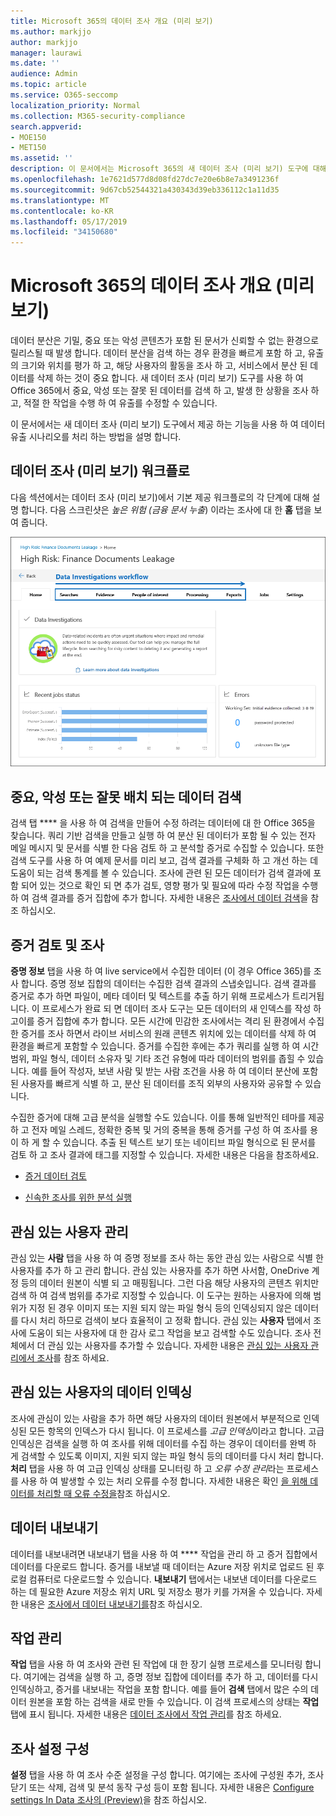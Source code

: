 ```yaml
---
title: Microsoft 365의 데이터 조사 개요 (미리 보기)
ms.author: markjjo
author: markjjo
manager: laurawi
ms.date: ''
audience: Admin
ms.topic: article
ms.service: O365-seccomp
localization_priority: Normal
ms.collection: M365-security-compliance
search.appverid:
- MOE150
- MET150
ms.assetid: ''
description: 이 문서에서는 Microsoft 365의 새 데이터 조사 (미리 보기) 도구에 대해 설명 합니다.
ms.openlocfilehash: 1e7621d577d8d08fd27dc7e20e6b8e7a3491236f
ms.sourcegitcommit: 9d67cb52544321a430343d39eb336112c1a11d35
ms.translationtype: MT
ms.contentlocale: ko-KR
ms.lasthandoff: 05/17/2019
ms.locfileid: "34150680"
---
```

# <a name="overview-of-data-investigations-preview-in-microsoft-365"></a>Microsoft 365의 데이터 조사 개요 (미리 보기)

데이터 분산은 기밀, 중요 또는 악성 콘텐츠가 포함 된 문서가 신뢰할 수 없는 환경으로 릴리스될 때 발생 합니다. 데이터 분산을 검색 하는 경우 환경을 빠르게 포함 하 고, 유출의 크기와 위치를 평가 하 고, 해당 사용자의 활동을 조사 하 고, 서비스에서 분산 된 데이터를 삭제 하는 것이 중요 합니다. 새 데이터 조사 (미리 보기) 도구를 사용 하 여 Office 365에서 중요, 악성 또는 잘못 된 데이터를 검색 하 고, 발생 한 상황을 조사 하 고, 적절 한 작업을 수행 하 여 유출를 수정할 수 있습니다.  

이 문서에서는 새 데이터 조사 (미리 보기) 도구에서 제공 하는 기능을 사용 하 여 데이터 유출 시나리오를 처리 하는 방법을 설명 합니다.

## <a name="data-investigations-preview-workflow"></a>데이터 조사 (미리 보기) 워크플로 

다음 섹션에서는 데이터 조사 (미리 보기)에서 기본 제공 워크플로의 각 단계에 대해 설명 합니다. 다음 스크린샷은 *높은 위험 (금융 문서 누출*) 이라는 조사에 대 한 **홈** 탭을 보여 줍니다. 

![데이터 조사 도구의 워크플로](../media/DataInvestigationsWorkflow.png)

## <a name="search-for-sensitive-malicious-or-misplaced-data"></a>중요, 악성 또는 잘못 배치 되는 데이터 검색

검색 탭 **** 을 사용 하 여 검색을 만들어 수정 하려는 데이터에 대 한 Office 365을 찾습니다. 쿼리 기반 검색을 만들고 실행 하 여 분산 된 데이터가 포함 될 수 있는 전자 메일 메시지 및 문서를 식별 한 다음 검토 하 고 분석할 증거로 수집할 수 있습니다. 또한 검색 도구를 사용 하 여 예제 문서를 미리 보고, 검색 결과를 구체화 하 고 개선 하는 데 도움이 되는 검색 통계를 볼 수 있습니다. 조사에 관련 된 모든 데이터가 검색 결과에 포함 되어 있는 것으로 확인 되 면 추가 검토, 영향 평가 및 필요에 따라 수정 작업을 수행 하 여 검색 결과를 증거 집합에 추가 합니다. 자세한 내용은 [조사에서 데이터 검색](search-for-data.md)을 참조 하십시오.

## <a name="review-and-investigate-evidence"></a>증거 검토 및 조사

**증명 정보** 탭을 사용 하 여 live service에서 수집한 데이터 (이 경우 Office 365)를 조사 합니다. 증명 정보 집합의 데이터는 수집한 검색 결과의 스냅숏입니다. 검색 결과를 증거로 추가 하면 파일이, 메타 데이터 및 텍스트를 추출 하기 위해 프로세스가 트리거됩니다. 이 프로세스가 완료 되 면 데이터 조사 도구는 모든 데이터의 새 인덱스를 작성 하 고이를 증거 집합에 추가 합니다. 모든 시간에 민감한 조사에서는 격리 된 환경에서 수집한 증거를 조사 하면서 라이브 서비스의 원래 콘텐츠 위치에 있는 데이터를 삭제 하 여 환경을 빠르게 포함할 수 있습니다. 증거를 수집한 후에는 추가 쿼리를 실행 하 여 시간 범위, 파일 형식, 데이터 소유자 및 기타 조건 유형에 따라 데이터의 범위를 좁힐 수 있습니다. 예를 들어 작성자, 보낸 사람 및 받는 사람 조건을 사용 하 여 데이터 분산에 포함 된 사용자를 빠르게 식별 하 고, 분산 된 데이터를 조직 외부의 사용자와 공유할 수 있습니다.

수집한 증거에 대해 고급 분석을 실행할 수도 있습니다. 이를 통해 일반적인 테마를 제공 하 고 전자 메일 스레드, 정확한 중복 및 거의 중복을 통해 증거를 구성 하 여 조사를 용이 하 게 할 수 있습니다. 추출 된 텍스트 보기 또는 네이티브 파일 형식으로 된 문서를 검토 하 고 조사 결과에 태그를 지정할 수 있습니다. 자세한 내용은 다음을 참조하세요.

  - [증거 데이터 검토](review-data-in-evidence.md)

  - [신속한 조사를 위한 분석 실행](run-analytics-to-investigate-faster.md)


## <a name="managing-people-of-interest"></a>관심 있는 사용자 관리

관심 있는 **사람** 탭을 사용 하 여 증명 정보를 조사 하는 동안 관심 있는 사람으로 식별 한 사용자를 추가 하 고 관리 합니다. 관심 있는 사용자를 추가 하면 사서함, OneDrive 계정 등의 데이터 원본이 식별 되 고 매핑됩니다. 그런 다음 해당 사용자의 콘텐츠 위치만 검색 하 여 검색 범위를 추가로 지정할 수 있습니다. 이 도구는 원하는 사용자에 의해 범위가 지정 된 경우 이미지 또는 지원 되지 않는 파일 형식 등의 인덱싱되지 않은 데이터를 다시 처리 하므로 검색이 보다 효율적이 고 정확 합니다. 관심 있는 **사용자** 탭에서 조사에 도움이 되는 사용자에 대 한 감사 로그 작업을 보고 검색할 수도 있습니다. 조사 전체에서 더 관심 있는 사용자를 추가할 수 있습니다. 자세한 내용은 [관심 있는 사용자 관리에서 조사](manage-people-of-interest.md)를 참조 하세요.

## <a name="indexing-the-data-of-people-of-interest"></a>관심 있는 사용자의 데이터 인덱싱

조사에 관심이 있는 사람을 추가 하면 해당 사용자의 데이터 원본에서 부분적으로 인덱싱된 모든 항목의 인덱스가 다시 됩니다. 이 프로세스를 *고급 인덱싱*이라고 합니다. 고급 인덱싱은 검색을 실행 하 여 조사를 위해 데이터를 수집 하는 경우이 데이터를 완벽 하 게 검색할 수 있도록 이미지, 지원 되지 않는 파일 형식 등의 데이터를 다시 처리 합니다. **처리** 탭을 사용 하 여 고급 인덱싱 상태를 모니터링 하 고 *오류 수정 관리*라는 프로세스를 사용 하 여 발생할 수 있는 처리 오류를 수정 합니다. 자세한 내용은 확인 [을 위해 데이터를 처리할 때 오류 수정을](error-remediation.md)참조 하십시오.

## <a name="exporting-data"></a>데이터 내보내기

데이터를 내보내려면 내보내기 탭을 사용 하 여 **** 작업을 관리 하 고 증거 집합에서 데이터를 다운로드 합니다. 증거를 내보낼 때 데이터는 Azure 저장 위치로 업로드 된 후 로컬 컴퓨터로 다운로드할 수 있습니다. **내보내기** 탭에서는 내보낸 데이터를 다운로드 하는 데 필요한 Azure 저장소 위치 URL 및 저장소 평가 키를 가져올 수 있습니다. 자세한 내용은 [조사에서 데이터 내보내기를](export-data.md)참조 하십시오.

## <a name="managing-jobs"></a>작업 관리

**작업** 탭을 사용 하 여 조사와 관련 된 작업에 대 한 장기 실행 프로세스를 모니터링 합니다. 여기에는 검색을 실행 하 고, 증명 정보 집합에 데이터를 추가 하 고, 데이터를 다시 인덱싱하고, 증거를 내보내는 작업을 포함 합니다. 예를 들어 **검색** 탭에서 많은 수의 데이터 원본을 포함 하는 검색을 새로 만들 수 있습니다. 이 검색 프로세스의 상태는 **작업** 탭에 표시 됩니다. 자세한 내용은 [데이터 조사에서 작업 관리](manage-jobs.md)를 참조 하세요.

## <a name="configuring-investigation-settings"></a>조사 설정 구성

**설정** 탭을 사용 하 여 조사 수준 설정을 구성 합니다. 여기에는 조사에 구성원 추가, 조사 닫기 또는 삭제, 검색 및 분석 동작 구성 등이 포함 됩니다. 자세한 내용은 [Configure settings In Data 조사의 (Preview)](configure-settings-datainvestigations.md)을 참조 하십시오.
